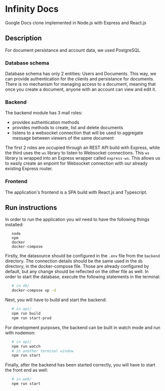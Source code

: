 # Infinity Docs

Google Docs clone implemented in Node.js with Express and React.js

## Description

For document persistance and account data, we used PostgreSQL.

### Database schema

Database schema has only 2 entities: Users and Documents. This way, we can provide authentication for the clients and persistance for documents.
There is no mechanism for managing access to a document, meaning that once you create a document, anyone with an account can view and edit it.

### Backend

The backend module has 3 mail roles:
* provides authentication methods
* provides methods to create, list and delete documents
* listens to a websocket connection that will be used to aggregate message between viewers of the same document

The first 2 roles are occupied through an REST API build with Express, while the third uses the `ws` library to listen to Websocket connections. This `ws` library is wrapped into an Express wrapper called `express-ws`. This allows us to easily create an enpoint for Websocket connection with our already existing Express router.

### Frontend

The application's frontend is a SPA build with React.js and Typescript.


## Run instructions

In order to run the application you wil need to have the following things installed:
```
   node
   npm
   docker
   docker-compose
```

Firstly, the datasource should be configured in the `.env` file from the `backend` directory. The connection details should be the same used in the `db` directory, in the docker-compose file. Those are already configured by default, but any change should be reflected on the other file as well. In order to start the database, execute the following statements in the terminal:
```bash
   # in db/
   docker-compose up -d
```

Next, you will have to build and start the backend:
```bash
   # in api/
   npm run build
   npm run start-prod
```

For development purposes, the backend can be built in watch mode and run with nodemon:
```bash
   # in api/
   npm run watch
   # in another terminal window
   npm run start
```

Finally, after the backend has been started correctly, you will have to start the front end as well:
```bash
   # in web/
   npm run start
```

